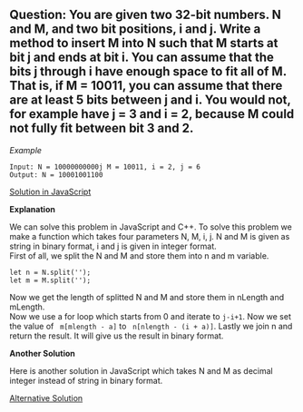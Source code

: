 ## Question: You are given two 32-bit numbers. N and M, and two bit positions, i and j. Write a method to insert M into N such that M starts at bit j and ends at bit i. You can assume that the bits j through i have enough space to fit all of M. That is, if M = 10011, you can assume that there are at least 5 bits between j and i. You would not, for example have j = 3 and i = 2, because M could not fully fit between bit 3 and 2. 
*Example*
```
Input: N = 10000000000j M = 10011, i = 2, j = 6
Output: N = 10001001100
```
[Solution in JavaScript](/Bit%20Manipulations/Insertion/Insertion1.js)

**Explanation**

We can solve this problem in JavaScript and C++. To solve this problem we make a function which takes four parameters N, M, i, j. N and M is given as string in binary format, i and j is given in integer format. <br>
First of all, we split the N and M and store them into n and m variable.
```
let n = N.split('');
let m = M.split('');
```
Now we get the length of splitted N and M and store them in nLength and mLength. <br>
Now we use a for loop which starts from 0 and iterate to `j-i+1`. Now we set the value of ` m[mlength - a]` to ` n[nlength - (i + a)]`. Lastly we join n and return the result. It will give us the result in binary format. 

**Another Solution**

Here is another solution in JavaScript which takes N and M as decimal integer instead of string in binary format. 

[Alternative Solution](/Bit%20Manipulations/Insertion/Insertion.js)